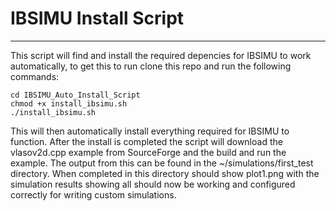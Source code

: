 # IBSIMU Install Script
***

This script will find and install the required depencies for IBSIMU to work automatically, to get this to run clone this repo and run the following commands:

```
cd IBSIMU_Auto_Install_Script 
chmod +x install_ibsimu.sh 
./install_ibsimu.sh 
```

This will then automatically install everything required for IBSIMU to function.
After the install is completed the script will download the vlasov2d.cpp example from
SourceForge and the build and run the example. The output from this can be found in the
~/simulations/first_test directory. When completed in this directory should show plot1.png
with the simulation results showing all should now be working and configured correctly for
writing custom simulations.
